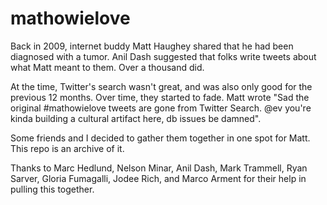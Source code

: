 # mathowielove

Back in 2009, internet buddy Matt Haughey shared that he had been diagnosed with a tumor. Anil Dash suggested that folks write tweets about what Matt meant to them. Over a thousand did.

At the time, Twitter's search wasn't great, and was also only good for the previous 12 months. Over time, they started to fade. Matt wrote "Sad the original #mathowielove tweets are gone from Twitter Search. @ev you're kinda building a cultural artifact here, db issues be damned".

Some friends and I decided to gather them together in one spot for Matt. This repo is an archive of it.

Thanks to Marc Hedlund, Nelson Minar, Anil Dash, Mark Trammell, Ryan Sarver, Gloria Fumagalli, Jodee Rich, and Marco Arment for their help in pulling this together.

